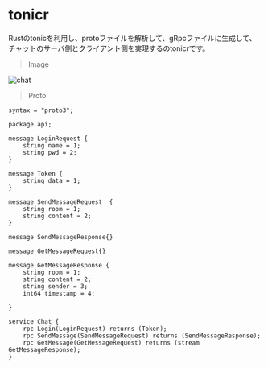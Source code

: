# tonicr
Rustのtonicを利用し、protoファイルを解析して、gRpcファイルに生成して、チャットのサーバ側とクライアント側を実現するのtonicrです。

> Image

![chat](https://s1.imagehub.cc/images/2022/10/13/chat.gif)



> Proto

```
syntax = "proto3";

package api;

message LoginRequest {
    string name = 1;
    string pwd = 2;
}

message Token {
    string data = 1;
}

message SendMessageRequest  {
    string room = 1;
    string content = 2;
}

message SendMessageResponse{}

message GetMessageRequest{}

message GetMessageResponse {
    string room = 1;
    string content = 2;
    string sender = 3;
    int64 timestamp = 4;

}

service Chat {
    rpc Login(LoginRequest) returns (Token);
    rpc SendMessage(SendMessageRequest) returns (SendMessageResponse);
    rpc GetMessage(GetMessageRequest) returns (stream GetMessageResponse);
}
```
